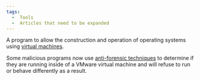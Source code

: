 ```yaml
---
tags:
  -  Tools
  -  Articles that need to be expanded 
---
```

A program to allow the construction and operation of operating systems
using [virtual machines](virtual_machines.md).

Some malicious programs now use [anti-forensic
techniques](anti-forensic_techniques.md) to determine if they
are running inside of a VMware virtual machine and will refuse to run or
behave differently as a result.